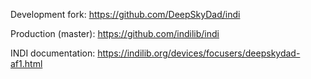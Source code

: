 Development fork:
https://github.com/DeepSkyDad/indi

Production (master):
https://github.com/indilib/indi

INDI documentation:
https://indilib.org/devices/focusers/deepskydad-af1.html
